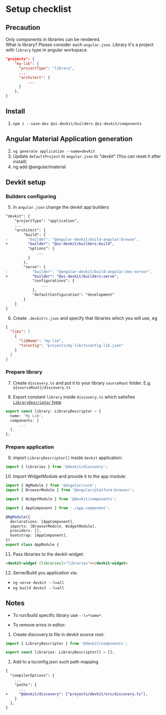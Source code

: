 # Setup checklist

## Precaution

Only components in libraries can be rendered.  
What is library? Please consider such `angular.json`. Library it's a project with `library` type in angular workspace.

```json
"projects": {
    "my-lib": {
      "projectType": "library",
      ...
      "architect": {
          ...
      }
    },
}
```

## Install

1. `npm i --save-dev @ui-devkit/builders @ui-devkit/components`

## Angular Material Application generation

2. `ng generate application --name=devkit`
3. Update `defaultProject` in `angular.json` to "devkit" (You can reset it after install)
4. ng add @angular/material

## Devkit setup

### Builders configuring

5. In `angular.json` change the devkit app builders

```diff json
"devkit": {
    "projectType": "application",
    ...
    "architect": {
        "build": {
-         "builder": "@angular-devkit/build-angular:browse",
+         "builder": "@ui-devkit/builders:build",
          "options": {
              ...
          }
        },
        "serve": {
-           "builder": "@angular-devkit/build-angular:dev-server",
+           "builder": "@ui-devkit/builders:serve",
            "configurations": {
                ...
            },
            "defaultConfiguration": "development"
        }
    }
}
```

6. Create `.devkitrc.json` and specify that libraries which you will use, eg

```json
{
  "libs": [
    {
      "libName": "my-lib",
      "tsConfig": "projects/my-lib/tsconfig.lib.json"
    }
  ]
}
```

### Prepare library

7. Create `discovery.ts` and put it to your library `sourceRoot` folder. E.g. `${sourceRoot}/discovery.ts`

8. Export constant `library` inside `discovery.ts` which satisfies [`LibraryDescriptor` type](https://github.com/s3141p/ui-devkit/blob/master/libs/components/src/lib/types/library-descriptor.ts).

```ts
export const library: LibraryDescriptor = {
  name: 'My Lib',
  components: [
      ...
  ],
};
```

### Prepare application

9. import `LibraryDescriptor[]` inside `devkit` application:

```typescript
import { libraries } from '@devkit/discovery';
```

10. Import WidgetModule and provide it to the app module:

```ts
import { NgModule } from '@angular/core';
import { BrowserModule } from '@angular/platform-browser';

import { WidgetModule } from '@devkit/components';

import { AppComponent } from './app.component';

@NgModule({
  declarations: [AppComponent],
  imports: [BrowserModule, WidgetModule],
  providers: [],
  bootstrap: [AppComponent],
})
export class AppModule {
```

11. Pass libraries to the devkit-widget:

```html
<devkit-widget [libraries]="libraries"></devkit-widget>
```

12. Serve/Build you application via:

- `ng serve devkit --l=all`
- `ng build devkit --l=all`

## Notes

- To run/build specific library use `--l=*name*`.

- To remove erros in editor:

1. Create discovery.ts file in devkit source root:

```ts
import { LibraryDescriptor } from '@devkit/components';

export const libraries: LibraryDescriptor[] = [];
```

1. Add to a tsconfig.json such path mapping

```Diff
{
  "compilerOptions": {
    ...
    "paths": {
      ...
+     "@devkit/discovery": ["projects/devkit/src/discovery.ts"],
    }
  },
}
```
